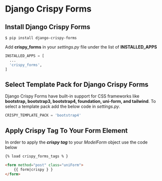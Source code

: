 # Django Crispy Forms

## Install Django Crispy Forms

``` shell
$ pip install django-crispy-forms
```

Add **crispy_forms** in your *settings.py* file under the list of **INSTALLED_APPS**

``` python
INSTALLED_APPS = [
  ...
  'crispy_forms',
]
```
## Select Template Pack for Django Crispy Forms

Django Crispy Forms have built-in support for CSS frameworks like **bootstrap, bootstrap3, bootstrap4, foundation, uni-form, and tailwind**. To select a template pack add the below code in *settings.py*.

``` python
CRISPY_TEMPLATE_PACK = 'bootstrap4'
```
## Apply Crispy Tag To Your Form Element

In order to apply the ***crispy tag*** to your *ModelForm* object use the code below

``` html
{% load crispy_forms_tags % }

<form method="post" class="uniForm">
    {{ form|crispy } }
</form>
```


